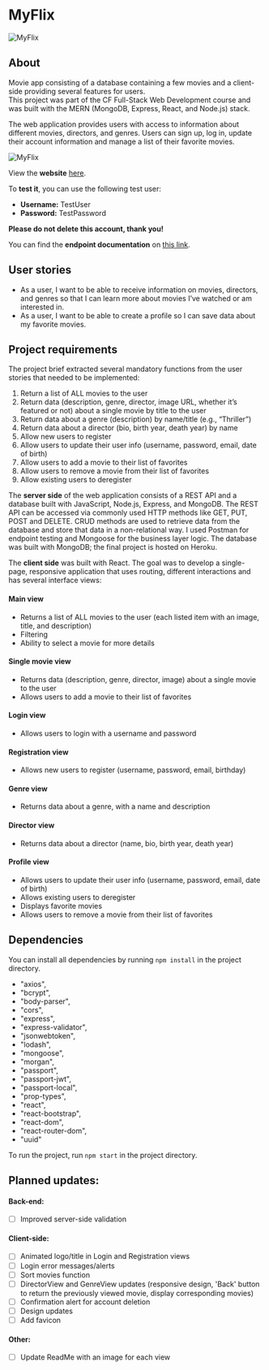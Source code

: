 # MyFlix
![MyFlix](https://i.postimg.cc/hvzZZ6MT/myflix.png)

## About
Movie app consisting of a database containing a few movies and a client-side providing several features for users.  
This project was part of the CF Full-Stack Web Development course and was built with the MERN (MongoDB, Express,
React, and Node.js) stack.

The web application provides users with access to information about different movies, directors, and genres. 
Users can sign up, log in, update their account information and manage a list of their favorite movies.

![MyFlix](https://i.postimg.cc/GmK0D0fm/overview.png)

View the **website** [here](https://mymovieapi2020.herokuapp.com/client/).

To **test it**, you can use the following test user:
- **Username:** TestUser
- **Password:** TestPassword

**Please do not delete this account, thank you!**

You can find the **endpoint documentation** on [this link](https://mymovieapi2020.herokuapp.com/documentation.html).

## User stories
- As a user, I want to be able to receive information on movies, directors, and genres so that I can learn more about movies I’ve watched or am interested in.
- As a user, I want to be able to create a profile so I can save data about my favorite movies.

## Project requirements
The project brief extracted several mandatory functions from the user stories that needed to be implemented:
1. Return a list of ALL movies to the user
2. Return data (description, genre, director, image URL, whether it’s featured or not) about a single movie by title to the user
3. Return data about a genre (description) by name/title (e.g., “Thriller”)
4. Return data about a director (bio, birth year, death year) by name
5. Allow new users to register
6. Allow users to update their user info (username, password, email, date of birth)
7. Allow users to add a movie to their list of favorites
8. Allow users to remove a movie from their list of favorites
9. Allow existing users to deregister

The **server side** of the web application consists of a REST API and a database built with JavaScript, Node.js, Express, and MongoDB. The
REST API can be accessed via commonly used HTTP methods like GET, PUT, POST and DELETE. CRUD methods are used to retrieve data from the database and store that
data in a non-relational way. I used Postman for endpoint testing and Mongoose for the business layer logic. The database was built with MongoDB; the final project is hosted on Heroku. 

The **client side** was built with React. The goal was to develop a single-page, responsive application that uses routing, different interactions and has several interface views:

#### Main view
- Returns a list of ALL movies to the user (each listed item with an image, title, and description)
- Filtering
- Ability to select a movie for more details

#### Single movie view
- Returns data (description, genre, director, image) about a single movie to the user
- Allows users to add a movie to their list of favorites

#### Login view
- Allows users to login with a username and password

#### Registration view
- Allows new users to register (username, password, email, birthday)

#### Genre view
- Returns data about a genre, with a name and description

#### Director view
- Returns data about a director (name, bio, birth year, death year)

#### Profile view
- Allows users to update their user info (username, password, email, date of birth)
- Allows existing users to deregister
- Displays favorite movies
- Allows users to remove a movie from their list of favorites

## Dependencies
You can install all dependencies by running `npm install` in the project directory.

- "axios",
- "bcrypt",
- "body-parser",
- "cors",
- "express",
- "express-validator",
- "jsonwebtoken",
- "lodash",
- "mongoose",
- "morgan",
- "passport",
- "passport-jwt",
- "passport-local",
- "prop-types",
- "react",
- "react-bootstrap",
- "react-dom",
- "react-router-dom",
- "uuid"

To run the project, run `npm start` in the project directory. 

## Planned updates:
#### Back-end:
- [ ] Improved server-side validation
  
#### Client-side:
- [ ] Animated logo/title in Login and Registration views
- [ ] Login error messages/alerts
- [ ] Sort movies function
- [ ] DirectorView and GenreView updates (responsive design, 'Back' button to return the previously viewed movie, display corresponding movies)
- [ ] Confirmation alert for account deletion
- [ ] Design updates
- [ ] Add favicon

#### Other:
- [ ] Update ReadMe with an image for each view

